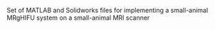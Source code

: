 Set of MATLAB and Solidworks files for implementing a small-animal MRgHIFU system on a small-animal MRI scanner

